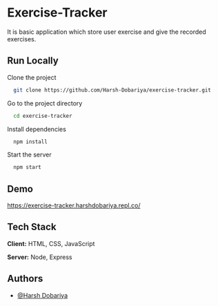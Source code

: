 
# Exercise-Tracker

It is basic application which store user exercise and give the recorded
exercises.


## Run Locally

Clone the project

```bash
  git clone https://github.com/Harsh-Dobariya/exercise-tracker.git
```

Go to the project directory

```bash
  cd exercise-tracker
```

Install dependencies

```bash
  npm install
```

Start the server

```bash
  npm start
```
## Demo

https://exercise-tracker.harshdobariya.repl.co/

## Tech Stack

**Client:** HTML, CSS, JavaScript

**Server:** Node, Express


## Authors

- [@Harsh Dobariya](https://github.com/Harsh-Dobariya)
